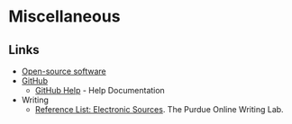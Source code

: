 # Miscellaneous

## Links

- [Open-source software](https://en.wikipedia.org/wiki/Open-source_software)
- [GitHub](https://en.wikipedia.org/wiki/GitHub)
  - [GitHub Help](https://help.github.com/en) - Help Documentation
- Writing
  - [Reference List: Electronic Sources](https://owl.purdue.edu/owl/research_and_citation/apa_style/apa_formatting_and_style_guide/reference_list_electronic_sources.html). The Purdue Online Writing Lab.
